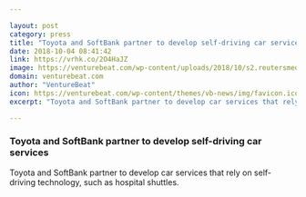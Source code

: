 ```yaml
---

layout: post
category: press
title: "Toyota and SoftBank partner to develop self-driving car services"
date: 2018-10-04 08:41:42
link: https://vrhk.co/2O4HaJZ
image: https://venturebeat.com/wp-content/uploads/2018/10/s2.reutersmedia.net_.jpg?fit=1200%2C686&strip=all
domain: venturebeat.com
author: "VentureBeat"
icon: https://venturebeat.com/wp-content/themes/vb-news/img/favicon.ico
excerpt: "Toyota and SoftBank partner to develop car services that rely on self-driving technology, such as hospital shuttles."

---
```


### Toyota and SoftBank partner to develop self-driving car services

Toyota and SoftBank partner to develop car services that rely on self-driving technology, such as hospital shuttles.